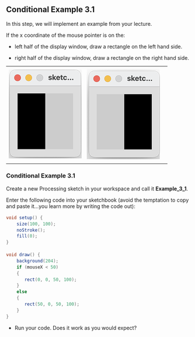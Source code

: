 ## Conditional Example 3.1

In this step, we will implement an example from your lecture.

If the x coordinate of the mouse pointer is on the:

- left half of the display window, draw a rectangle on the left hand side.  

- right half of the display window, draw a rectangle on the right hand side.


|         |            |  |
| :-------------: |:-------------:| :-----:|
|    |   |  |
| ![](./img/01a.png)  | ![](./img/01b.png)      |    |
|    |  |     |


### Conditional Example 3.1

Create a new Processing sketch in your workspace and call it **Example\_3\_1**.

Enter the following code into your sketchbook (avoid the temptation to copy and paste it...you learn more by writing the code out):

~~~java
void setup() {
    size(100, 100);
    noStroke();
    fill(0);
}

void draw() {
    background(204);
    if (mouseX < 50) 
    {
       rect(0, 0, 50, 100); 
    } 
    else 
    {
       rect(50, 0, 50, 100); 
    }
}
~~~

- Run your code.  Does it work as you would expect?
